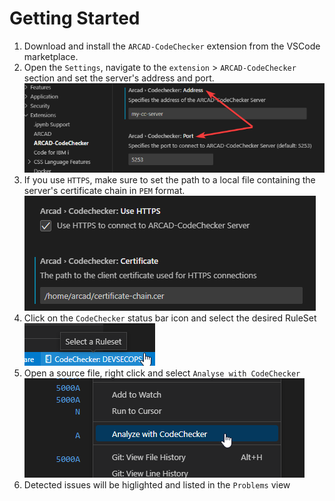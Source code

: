 # Getting Started
1. Download and install the `ARCAD-CodeChecker` extension from the VSCode marketplace.
2. Open the `Settings`, navigate to the `extension` > `ARCAD-CodeChecker` section and set the server's address and port.<br/>
![config_001](../assets/config_001.png)
3. If you use `HTTPS`, make sure to set the path to a local file containing the server's certificate chain in `PEM` format.<br/>
![config_002](../assets/config_002.png)
4. Click on the `CodeChecker` status bar icon and select the desired RuleSet<br/>
![config_003](../assets/config_003.png)
5. Open a source file, right click and select `Analyse with CodeChecker`<br/>![exec_001](../assets/exec_001.png)
6. Detected issues will be higlighted and listed in the `Problems` view